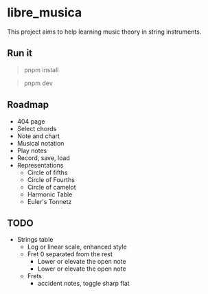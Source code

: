 # libre_musica

This project aims to help learning music theory in string instruments.

## Run it

> pnpm install

> pnpm dev

## Roadmap

- 404 page
- Select chords
- Note and chart
- Musical notation
- Play notes
- Record, save, load
- Representations
    - Circle of fifths
    - Circle of Fourths
    - Circle of camelot
    - Harmonic Table
    - Euler's Tonnetz

## TODO

- Strings table
    - Log or linear scale, enhanced style
    - Fret 0 separated from the rest
        - Lower or elevate the open note
        - Lower or elevate the open note
    - Frets
        - accident notes, toggle sharp flat
